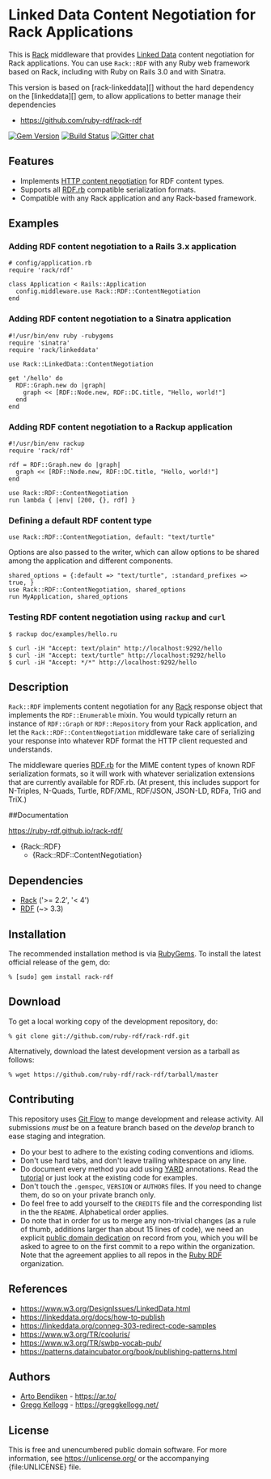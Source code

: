# Linked Data Content Negotiation for Rack Applications

This is [Rack][] middleware that provides [Linked Data][] content
negotiation for Rack applications. You can use `Rack::RDF` with any
Ruby web framework based on Rack, including with Ruby on Rails 3.0 and with
Sinatra.

This version is based on [rack-linkeddata][] without the hard dependency on the [linkeddata][] gem, to allow applications to better manage their dependencies

* <https://github.com/ruby-rdf/rack-rdf>

[![Gem Version](https://badge.fury.io/rb/rack-rdf.svg)](https://badge.fury.io/rb/rack-rdf)
[![Build Status](https://github.com/ruby-rdf/rack-rdf/workflows/CI/badge.svg?branch=develop)](https://github.com/ruby-rdf/rack-rdf/actions?query=workflow%3ACI)
[![Gitter chat](https://badges.gitter.im/ruby-rdf/rdf.png)](https://gitter.im/ruby-rdf/rdf)

## Features

* Implements [HTTP content negotiation][conneg] for RDF content types.
* Supports all [RDF.rb][] compatible serialization formats.
* Compatible with any Rack application and any Rack-based framework.

## Examples

### Adding RDF content negotiation to a Rails 3.x application

    # config/application.rb
    require 'rack/rdf'
    
    class Application < Rails::Application
      config.middleware.use Rack::RDF::ContentNegotiation
    end

### Adding RDF content negotiation to a Sinatra application

    #!/usr/bin/env ruby -rubygems
    require 'sinatra'
    require 'rack/linkeddata'
    
    use Rack::LinkedData::ContentNegotiation
    
    get '/hello' do
      RDF::Graph.new do |graph|
        graph << [RDF::Node.new, RDF::DC.title, "Hello, world!"]
      end
    end

### Adding RDF content negotiation to a Rackup application

    #!/usr/bin/env rackup
    require 'rack/rdf'
    
    rdf = RDF::Graph.new do |graph|
      graph << [RDF::Node.new, RDF::DC.title, "Hello, world!"]
    end
    
    use Rack::RDF::ContentNegotiation
    run lambda { |env| [200, {}, rdf] }

### Defining a default RDF content type

    use Rack::RDF::ContentNegotiation, default: "text/turtle"

Options are also passed to the writer, which can allow options to be shared among the application
and different components.

    shared_options = {:default => "text/turtle", :standard_prefixes => true, }
    use Rack::RDF::ContentNegotiation, shared_options
    run MyApplication, shared_options

### Testing RDF content negotiation using `rackup` and `curl`

    $ rackup doc/examples/hello.ru
    
    $ curl -iH "Accept: text/plain" http://localhost:9292/hello
    $ curl -iH "Accept: text/turtle" http://localhost:9292/hello
    $ curl -iH "Accept: */*" http://localhost:9292/hello

## Description

`Rack::RDF` implements content negotiation for any [Rack][] response
object that implements the `RDF::Enumerable` mixin. You would typically
return an instance of `RDF::Graph` or `RDF::Repository` from your Rack
application, and let the `Rack::RDF::ContentNegotiation` middleware
take care of serializing your response into whatever RDF format the HTTP
client requested and understands.

The middleware queries [RDF.rb][] for the MIME content types of known RDF
serialization formats, so it will work with whatever serialization extensions
that are currently available for RDF.rb. (At present, this includes support
for N-Triples, N-Quads, Turtle, RDF/XML, RDF/JSON, JSON-LD, RDFa, TriG and TriX.)

##Documentation

<https://ruby-rdf.github.io/rack-rdf/>

* {Rack::RDF}
  * {Rack::RDF::ContentNegotiation}

## Dependencies

* [Rack](https://rubygems.org/gems/rack) ('>= 2.2', '< 4')
* [RDF](https://rubygems.org/gems/rdf) (~> 3.3)

## Installation

The recommended installation method is via [RubyGems](https://rubygems.org/).
To install the latest official release of the gem, do:

    % [sudo] gem install rack-rdf

## Download

To get a local working copy of the development repository, do:

    % git clone git://github.com/ruby-rdf/rack-rdf.git

Alternatively, download the latest development version as a tarball as
follows:

    % wget https://github.com/ruby-rdf/rack-rdf/tarball/master

## Contributing
This repository uses [Git Flow](https://github.com/nvie/gitflow) to mange development and release activity. All submissions _must_ be on a feature branch based on the _develop_ branch to ease staging and integration.

* Do your best to adhere to the existing coding conventions and idioms.
* Don't use hard tabs, and don't leave trailing whitespace on any line.
* Do document every method you add using [YARD][] annotations. Read the
  [tutorial][YARD-GS] or just look at the existing code for examples.
* Don't touch the `.gemspec`, `VERSION` or `AUTHORS` files. If you need to
  change them, do so on your private branch only.
* Do feel free to add yourself to the `CREDITS` file and the corresponding
  list in the the `README`. Alphabetical order applies.
* Do note that in order for us to merge any non-trivial changes (as a rule
  of thumb, additions larger than about 15 lines of code), we need an
  explicit [public domain dedication][PDD] on record from you,
  which you will be asked to agree to on the first commit to a repo within the organization.
  Note that the agreement applies to all repos in the [Ruby RDF](https://github.com/ruby-rdf/) organization.

## References

* <https://www.w3.org/DesignIssues/LinkedData.html>
* <https://linkeddata.org/docs/how-to-publish>
* <https://linkeddata.org/conneg-303-redirect-code-samples>
* <https://www.w3.org/TR/cooluris/>
* <https://www.w3.org/TR/swbp-vocab-pub/>
* <https://patterns.dataincubator.org/book/publishing-patterns.html>

## Authors

* [Arto Bendiken](https://github.com/artob) - <https://ar.to/>
* [Gregg Kellogg](https://github.com/gkellogg) - <https://greggkellogg.net/>

## License

This is free and unencumbered public domain software. For more information,
see <https://unlicense.org/> or the accompanying {file:UNLICENSE} file.

[Rack]:           https://rack.github.com/
[RDF.rb]:         https://ruby-rdf.github.io/rdf/
[Linked Data]:    https://linkeddata.org/
[conneg]:         https://en.wikipedia.org/wiki/Content_negotiation
[YARD]:           https://yardoc.org/
[YARD-GS]:        https://rubydoc.info/docs/yard/file/docs/GettingStarted.md
[PDD]:            https://unlicense.org/#unlicensing-contributions
